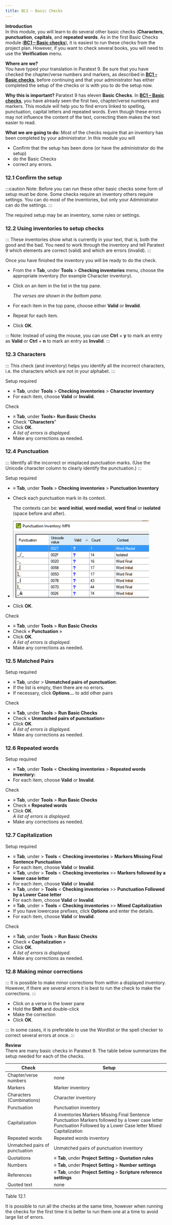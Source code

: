 ```yaml
---
title: BC2 – Basic Checks
---
```

**Introduction**  
In this module, you will learn to do several other basic checks (**Characters**, **punctuation**, **capitals**, and **repeated words**. As in the first Basic Checks module ([**BC1 – Basic checks**](#BC1)), it is easiest to run these checks from the project plan. However, if you want to check several books, you will need to use the **Verification** menu.

**Where are we?**  
You have typed your translation in Paratext 9. Be sure that you have checked the chapter/verse numbers and markers, as described in [**BC1 – Basic checks**](#BC1), before continuing and that your administrator has either completed the setup of the checks or is with you to do the setup now.

**Why this is important?**
Paratext 9 has eleven **Basic Checks**. In [**BC1 – Basic checks**](#BC1), you have already seen the first two, chapter/verse numbers and markers. This module will help you to find errors linked to spelling, punctuation, capital letters and repeated words. Even though these errors may not influence the content of the text, correcting them makes the text easier to read.

**What we are going to do:**
Most of the checks require that an inventory has been completed by your administrator. In this module you will

-   Confirm that the setup has been done (or have the administrator do the setup)
-   do the Basic Checks
-   correct any errors.

### 12.1 Confirm the setup

:::caution
Note: Before you can run these other basic checks some form of setup must be done. Some checks require an inventory others require settings. You can do most of the inventories, but only your Administrator can do the settings.
:::

The required setup may be an inventory, some rules or settings.

### 12.2 Using inventories to setup checks

:::
These inventories show what is currently in your text, that is, both the good and the bad. You need to work through the inventory and tell Paratext 9 which elements are correct (valid) and which are errors (invalid).
:::

Once you have finished the inventory you will be ready to do the check.

-   From the **≡ Tab**, under **Tools** \> **Checking inventories** menu, choose the appropriate inventory (for example Character inventory).
-   Click on an item in the list in the top pane.

    *The verses are shown in the bottom pane.*

-   For each item in the top pane, choose either **Valid** or **Invalid**.
-   Repeat for each item.
-   Click **OK**.

:::
Note: Instead of using the mouse, you can use **Ctrl** + **y** to mark an entry as **Valid** or **Ctrl** + **n** to mark an entry as **Invalid**.
:::

### 12.3 Characters

:::
This check (and inventory) helps you identify all the incorrect characters, i.e. the characters which are not in your alphabet.
:::

Setup required

-   **≡ Tab**, under **Tools** \> **Checking inventories** \> **Character inventory**
-   For each item, choose **Valid** or **Invalid**.

Check

-   **≡ Tab**, under **Tools**\> **Run Basic Checks**
-   Check "**Characters**"
-   Click **OK**.  
    *A list of errors is displayed.*
-   Make any corrections as needed.

### 12.4 Punctuation

:::
Identify all the incorrect or misplaced punctuation marks. (Use the Unicode character column to clearly identify the punctuation.)
:::

Setup required

-   **≡ Tab**, under **Tools** \> **Checking inventories** \> **Punctuation Inventory**
-   Check each punctuation mark in its context.

    The contexts can be: **word initial**, **word medial**, **word final** or **isolated** (space before and after).

-   ![](media/1c4d9844e10ce6e7e195d7d66cd35172.png)
-   Click **OK**.

Check

-   **≡ Tab**, under **Tools** \> **Run Basic Checks**
-   Check « **Punctuation** »
-   Click **OK**.  
    *A list of errors is displayed.*
-   Make any corrections as needed.

### 12.5 Matched Pairs

Setup required

-   **≡ Tab**, under \> **Unmatched pairs of punctuation**:
-   If the list is empty, then there are no errors.
-   If necessary, click **Options...** to add other pairs

Check

-   **≡ Tab**, under **Tools** \> **Run Basic Checks**
-   Check « **Unmatched pairs of punctuation**»
-   Click **OK**.  
    *A list of errors is displayed.*
-   Make any corrections as needed.

### 12.6 Repeated words

Setup required

-   **≡ Tab**, under **Tools** \< **Checking inventories** \> **Repeated words inventory:**
-   For each item, choose **Valid** or **Invalid**.

Check

-   **≡ Tab**, under **Tools** \> **Run Basic Checks**
-   Check « **Repeated words**
-   Click **OK**.  
    *A list of errors is displayed.*
 -   Make any corrections as needed.

### 12.7 Capitalization

Setup required

-   **≡ Tab**, under \> **Tools** \< **Checking inventories** \> **Markers Missing Final Sentence Punctuation**
-   For each item, choose **Valid** or **Invalid**.
-   **≡ Tab**, under \> **Tools** \< **Checking inventories** \>\> **Markers followed by a lower case letter**
-   For each item, choose **Valid** or **Invalid**.
-   **≡ Tab**, under \> **Tools** \< **Checking inventories** \>\> **Punctuation Followed by a Lower Case letter**
-   For each item, choose **Valid** or **Invalid**.
-   **≡ Tab**, under \> **Tools** \< **Checking inventories** \>\> **Mixed Capitalization**
-   If you have lowercase prefixes, click **Options** and enter the details.
-   For each item, choose **Valid** or **Invalid**.

Check

-   **≡ Tab**, under **Tools** \> **Run Basic Checks**
-   Check « **Capitalization** »
-   Click **OK**.  
    *A list of errors is displayed.*
-   Make any corrections as needed.

### 12.8 Making minor corrections

:::
It is possible to make minor corrections from within a displayed inventory. However, if there are several errors it is best to run the check to make the corrections.
:::

-   Click on a verse in the lower pane
-   Hold the **Shift** and double-click
-   Make the correction
-   Click **OK**.

:::
In some cases, it is preferable to use the Wordlist or the spell checker to correct several errors at once.
:::

**Review**  
There are many basic checks in Paratext 9. The table below summarizes the setup needed for each of the checks.

| **Check**                      | **Setup**                                                                                                                                                         |
|--------------------------------|-------------------------------------------------------------------------------------------------------------------------------------------------------------------|
| Chapter/verse numbers          | none                                                                                                                                                              |
| Markers                        | Marker inventory                                                                                                                                                  |
| Characters (Combinations)      | Character inventory                                                                                                                                               |
| Punctuation                    | Punctuation inventory                                                                                                                                             |
| Capitalization                 | 4 inventories Markers Missing Final Sentence Punctuation Markers followed by a lower case letter Punctuation Followed by a Lower Case letter Mixed Capitalization |
| Repeated words                 | Repeated words inventory                                                                                                                                          |
| Unmatched pairs of punctuation | Unmatched pairs of punctuation inventory                                                                                                                          |
| Quotations                     | **≡ Tab**, under **Project Setting** \> **Quotation rules**                                                                                                       |
| Numbers                        | **≡ Tab**, under **Project Setting** \> **Number settings**                                                                                                       |
| References                     | **≡ Tab**, under **Project Setting** \> **Scripture reference settings**                                                                                          |
| Quoted text                    | none                                                                                                                                                              |

Table 12.1

It is possible to run all the checks at the same time, however when running the checks for the first time it is better to run them one at a time to avoid large list of errors.
